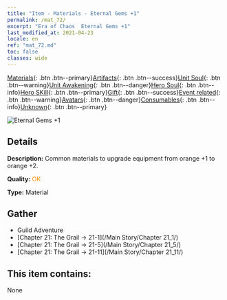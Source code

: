 ```yaml
---
title: "Item - Materials - Eternal Gems +1"
permalink: /mat_72/
excerpt: "Era of Chaos  Eternal Gems +1"
last_modified_at: 2021-04-23
locale: en
ref: "mat_72.md"
toc: false
classes: wide
---
```

 [Materials](/Items/){: .btn .btn--primary}[Artifacts](/Items/Artifacts/){: .btn .btn--success}[Unit Soul](/Items/UnitSoul/){: .btn .btn--warning}[Unit Awakening](/Items/UnitAwakening/){: .btn .btn--danger}[Hero Soul](/Items/HeroSoul/){: .btn .btn--info}[Hero SKill](/Items/HeroSkill/){: .btn .btn--primary}[Gift](/Items/Gift/){: .btn .btn--success}[Event related](/Items/Events/){: .btn .btn--warning}[Avatars](/Items/Avatars/){: .btn .btn--danger}[Consumables](/Items/Consumables/){: .btn .btn--info}[Unknown](/Items/Unknown/){: .btn .btn--primary}

 ![Eternal Gems +1](/images/t/i_cailiao_baoshi3.png)

## Details
 **Description:** Common materials to upgrade equipment from orange +1 to orange +2.

 **Quality:** <span style="color: #FF8C00">OK</span>

 **Type:** Material

## Gather

*    Guild Adventure 
*    [Chapter 21: The Grail -> 21-1](/Main Story/Chapter 21_1/) 
*    [Chapter 21: The Grail -> 21-5](/Main Story/Chapter 21_5/) 
*    [Chapter 21: The Grail -> 21-11](/Main Story/Chapter 21_11/) 

## This item contains:

  None


